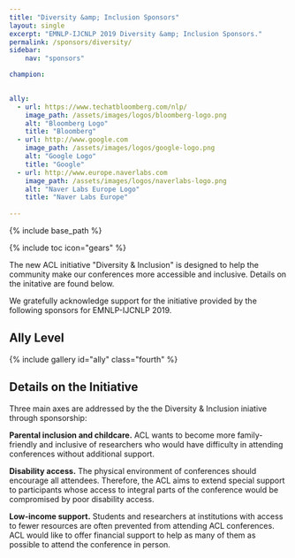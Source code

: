 ```yaml
---
title: "Diversity &amp; Inclusion Sponsors"
layout: single
excerpt: "EMNLP-IJCNLP 2019 Diversity &amp; Inclusion Sponsors."
permalink: /sponsors/diversity/
sidebar: 
    nav: "sponsors"

champion:
    

ally:
  - url: https://www.techatbloomberg.com/nlp/
    image_path: /assets/images/logos/bloomberg-logo.png
    alt: "Bloomberg Logo"
    title: "Bloomberg"
  - url: http://www.google.com
    image_path: /assets/images/logos/google-logo.png
    alt: "Google Logo"
    title: "Google"
  - url: http://www.europe.naverlabs.com
    image_path: /assets/images/logos/naverlabs-logo.png
    alt: "Naver Labs Europe Logo"
    title: "Naver Labs Europe"    
    
---
```

{% include base_path %}

{% include toc icon="gears" %}

The new ACL initiative "Diversity &amp; Inclusion" is designed to help the community make our conferences more accessible and inclusive. Details on the initative are found below.

We gratefully acknowledge support for the initiative provided by the following sponsors for EMNLP-IJCNLP 2019. 



<!--
## Champion Level

{% include gallery id="champion" class="fourth" %}
-->


## Ally Level

{% include gallery id="ally" class="fourth" %}
<br/>


## Details on the Initiative

Three main axes are addressed by the the Diversity &amp; Inclusion iniative through sponsorship:

<b>Parental inclusion and childcare.</b> ACL wants to become more family-friendly and inclusive of researchers who would have difficulty in attending conferences without additional support.

<b>Disability access.</b> The physical environment of conferences should encourage all attendees. Therefore, the ACL aims to extend special support to participants whose access to integral parts of the conference would be compromised by poor disability access.

<b>Low-income support.</b> Students and researchers at institutions with access to fewer resources are often prevented from attending ACL conferences. ACL would like to offer financial support to help as many of them as possible to attend the conference in person.
